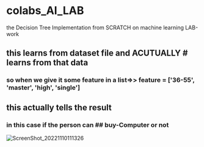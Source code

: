 # colabs_AI_LAB
the Decision Tree Implementation from SCRATCH on machine learning LAB-work
## this learns from dataset file and ACUTUALLY # learns from that data
### so when we give it some feature in a list=>> feature = ['36-55', 'master', 'high', 'single']
## this actually tells the result 
### in this case if the person can ## buy-Computer or not
![ScreenShot_20221110111326](https://user-images.githubusercontent.com/67198296/201006425-60acc3cb-82c5-4443-b911-c45f11c6e085.png)


